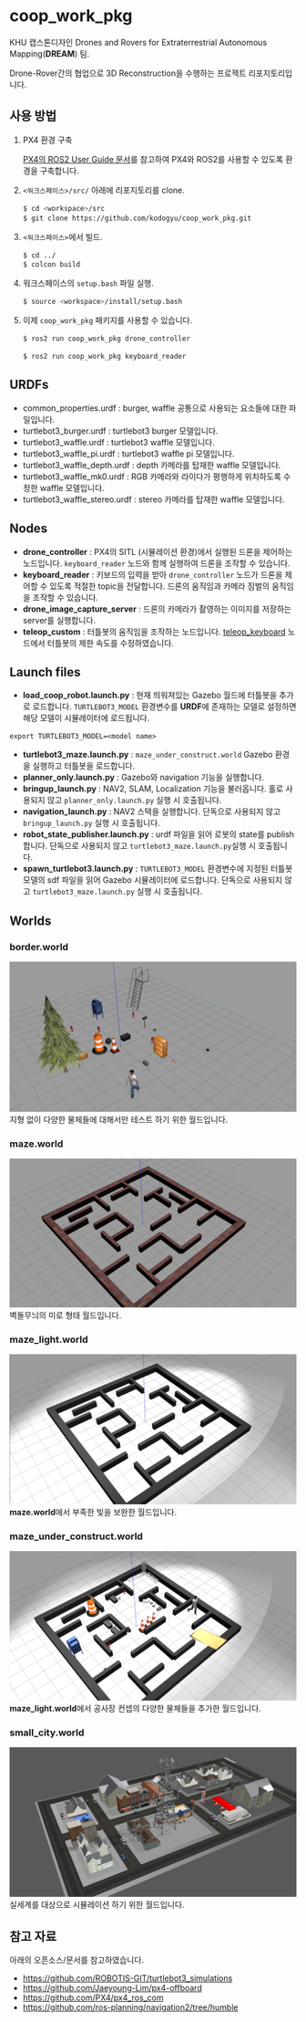 # coop_work_pkg
KHU 캡스톤디자인 Drones and Rovers for Extraterrestrial Autonomous Mapping(**DREAM**) 팀.

Drone-Rover간의 협업으로 3D Reconstruction을 수행하는 프로젝트 리포지토리입니다.

## 사용 방법

1. PX4 환경 구축

    [PX4의 ROS2 User Guide 문서](https://docs.px4.io/main/en/ros/ros2_comm.html)를 참고하여 PX4와 ROS2를 사용할 수 있도록 환경을 구축합니다.

2. `<워크스페이스>/src/` 아래에 리포지토리를 clone.
    
    ```bash
    $ cd <workspace>/src
    $ git clone https://github.com/kodogyu/coop_work_pkg.git
    ```
    
3. `<워크스페이스>`에서 빌드.
    
    ```bash
    $ cd ../
    $ colcon build
    ```
    
4. 워크스페이스의 `setup.bash` 파일 실행.
    
    ```bash
    $ source <workspace>/install/setup.bash
    ```
    
5. 이제 `coop_work_pkg` 패키지를 사용할 수 있습니다.

    ```bash
    $ ros2 run coop_work_pkg drone_controller
    ```
    ```bash
    $ ros2 run coop_work_pkg keyboard_reader    
    ```

## URDFs

- common_properties.urdf : burger, waffle 공통으로 사용되는 요소들에 대한 파일입니다.
- turtlebot3_burger.urdf : turtlebot3 burger 모델입니다.
- turtlebot3_waffle.urdf : turtlebot3 waffle 모델입니다.
- turtlebot3_waffle_pi.urdf : turtlebot3 waffle pi 모델입니다.
- turtlebot3_waffle_depth.urdf : depth 카메라를 탑재한 waffle 모델입니다.
- turtlebot3_waffle_mk0.urdf : RGB 카메라와 라이다가 평행하게 위치하도록 수정한 waffle 모델입니다.
- turtlebot3_waffle_stereo.urdf : stereo 카메라를 탑재한 waffle 모델입니다.


## Nodes

- **drone_controller** : PX4의 SITL (시뮬레이션 환경)에서 실행된 드론을 제어하는 노드입니다. ```keyboard_reader``` 노드와 함께 실행하여 드론을 조작할 수 있습니다.
- **keyboard_reader** : 키보드의 입력을 받아 ```drone_controller``` 노드가 드론을 제어할 수 있도록 적절한 topic을 전달합니다. 드론의 움직임과 카메라 짐벌의 움직임을 조작할 수 있습니다.
- **drone_image_capture_server** : 드론의 카메라가 촬영하는 이미지를 저장하는 server를 실행합니다.
- **teleop_custom** : 터틀봇의 움직임을 조작하는 노드입니다. [teleop_keyboard](https://github.com/ROBOTIS-GIT/turtlebot3/blob/humble-devel/turtlebot3_teleop/turtlebot3_teleop/script/teleop_keyboard.py) 노드에서 터틀봇의 제한 속도를 수정하였습니다.


## Launch files

- **load_coop_robot.launch.py** : 현재 띄워져있는 Gazebo 월드에 터틀봇을 추가로 로드합니다. ```TURTLEBOT3_MODEL``` 환경변수를 **URDF**에 존재하는 모델로 설정하면 해당 모델이 시뮬레이터에 로드됩니다.
```
export TURTLEBOT3_MODEL=<model name>
```
- **turtlebot3_maze.launch.py** : ```maze_under_construct.world``` Gazebo 환경을 실행하고 터틀봇을 로드합니다.
- **planner_only.launch.py** : Gazebo와 navigation 기능을 실행합니다. 
- **bringup_launch.py** : NAV2, SLAM, Localization 기능을 불러옵니다. 홀로 사용되지 않고 ```planner_only.launch.py``` 실행 시 호출됩니다.
- **navigation_launch.py** : NAV2 스택을 실행합니다. 단독으로 사용되지 않고 ```bringup_launch.py``` 실행 시 호출됩니다.
- **robot_state_publisher.launch.py** : urdf 파일을 읽어 로봇의 state를 publish합니다. 단독으로 사용되지 않고 ```turtlebot3_maze.launch.py```실행 시 호출됩니다.
- **spawn_turtlebot3.launch.py** : ```TURTLEBOT3_MODEL``` 환경변수에 지정된 터틀봇 모델의 sdf 파일을 읽어 Gazebo 시뮬레이터에 로드합니다. 단독으로 사용되지 않고 ```turtlebot3_maze.launch.py``` 실행 시 호출됩니다.


## Worlds

### border.world
![border_world](images/border_world.png)
지형 없이 다양한 물체들에 대해서만 테스트 하기 위한 월드입니다.

### maze.world
![maze_world](images/maze_world.png)
벽돌무늬의 미로 형태 월드입니다.

### maze_light.world
![maze_light_world](images/maze_light_world.png)
**maze.world**에서 부족한 빛을 보완한 월드입니다.

### maze_under_construct.world
![maze_under_construct_world](images/maze_under_construct_world.png)
**maze_light.world**에서 공사장 컨셉의 다양한 물체들을 추가한 월드입니다.

### small_city.world
![small_city_world](images/small_city_world.png)
실세계를 대상으로 시뮬레이션 하기 위한 월드입니다.

## 참고 자료

아래의 오픈소스/문서를 참고하였습니다.

- https://github.com/ROBOTIS-GIT/turtlebot3_simulations
- https://github.com/Jaeyoung-Lim/px4-offboard
- https://github.com/PX4/px4_ros_com
- https://github.com/ros-planning/navigation2/tree/humble

